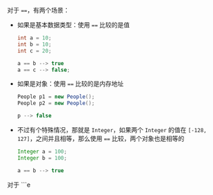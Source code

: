 对于 ```==```，有两个场景：

- 如果是基本数据类型：使用 ```==``` 比较的是值

  ```java
  int a = 10;
  int b = 10;
  int c = 20;
  
  a == b --> true
  a == c --> false;
  ```

- 如果是对象：使用 ```==``` 比较的是内存地址

  ```java
  People p1 = new People();
  People p2 = new People();
  
  p --> false
  ```

- 不过有个特殊情况，那就是 ```Integer```，如果两个 ```Integer``` 的值在 ```[-128, 127]```，之间并且相等，那么使用 ```==``` 比较，两个对象也是相等的

  ```java
  Integer a = 100;
  Integer b = 100;
  
  a == b --> true
  ```

对于 ```e